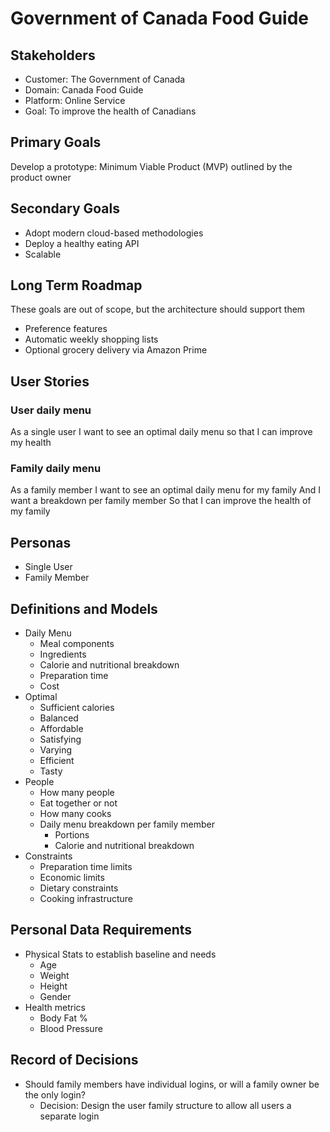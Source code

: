# Government of Canada Food Guide

## Stakeholders

- Customer: The Government of Canada
- Domain: Canada Food Guide
- Platform: Online Service
- Goal: To improve the health of Canadians

## Primary Goals

Develop a prototype: Minimum Viable Product (MVP) outlined by the product owner

## Secondary Goals

- Adopt modern cloud-based methodologies
- Deploy a healthy eating API
- Scalable

## Long Term Roadmap

These goals are out of scope, but the architecture should support them

- Preference features
- Automatic weekly shopping lists
- Optional grocery delivery via Amazon Prime

## User Stories

### User daily menu

As a single user
I want to see an optimal daily menu
so that I can improve my health

### Family daily menu

As a family member
I want to see an optimal daily menu for my family
And I want a breakdown per family member
So that I can improve the health of my family

## Personas

- Single User
- Family Member

## Definitions and Models

- Daily Menu
  - Meal components
  - Ingredients
  - Calorie and nutritional breakdown
  - Preparation time
  - Cost
- Optimal
  - Sufficient calories
  - Balanced
  - Affordable
  - Satisfying
  - Varying
  - Efficient
  - Tasty
- People
  - How many people
  - Eat together or not
  - How many cooks
  - Daily menu breakdown per family member
    - Portions
    - Calorie and nutritional breakdown
- Constraints
  - Preparation time limits
  - Economic limits
  - Dietary constraints
  - Cooking infrastructure

## Personal Data Requirements

- Physical Stats to establish baseline and needs
  - Age
  - Weight
  - Height
  - Gender
- Health metrics
  - Body Fat %
  - Blood Pressure

## Record of Decisions

- Should family members have individual logins, or will a family owner be the only login?
  - Decision: Design the user family structure to allow all users a separate login

